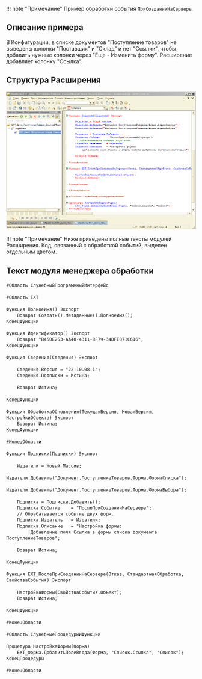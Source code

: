 !!! note "Примечание"
    Пример обработки события `ПриСозданииНаСервере`.

## Описание примера

В Конфигурации, в списке документов "Поступление товаров" не выведены колонки "Поставщик" и "Склад" и нет "Ссылки", чтобы добавить нужные колонки через "Еще - Изменить форму". Расширение добавляет колонку "Ссылка".

## Структура Расширения

![Screenshot](../../img/%D0%A1%D1%81%D1%8B%D0%BB%D0%BA%D0%B0%20%D0%B2%20%D1%84%D0%BE%D1%80%D0%BC%D0%B5%20%D1%81%D0%BF%D0%B8%D1%81%D0%BA%D0%B0%20%D0%B2%20%D0%9A%D0%BE%D0%BD%D1%84%D0%B8%D0%B3%D1%83%D1%80%D0%B0%D1%82%D0%BE%D1%80%D0%B5.png)

!!! note "Примечание"
    Ниже приведены полные тексты модулей Расширения. Код, связанный с обработкой событий, выделен отдельным цветом.

## Текст модуля менеджера обработки

``` hl_lines="16 28-50" linenums="1"
#Область СлужебныйПрограммныйИнтерфейс

#Область ЕХТ

Функция ПолноеИмя() Экспорт
	Возврат Создать().Метаданные().ПолноеИмя();
КонецФункции

Функция Идентификатор() Экспорт
	Возврат "B450E253-AA40-4311-8F79-34DFE071C616";
КонецФункции

Функция Сведения(Сведения) Экспорт
	
	Сведения.Версия	= "22.10.08.1";
	Сведения.Подписки = Истина;
	
	Возврат Истина;
	
КонецФункции	

Функция ОбработкаОбновления(ТекущаяВерсия, НоваяВерсия, НастройкиОбъекта) Экспорт 
	Возврат Истина;
КонецФункции

#КонецОбласти

Функция Подписки(Подписки) Экспорт
	
	Издатели = Новый Массив;
	Издатели.Добавить("Документ.ПоступлениеТоваров.Форма.ФормаСписка");
	Издатели.Добавить("Документ.ПоступлениеТоваров.Форма.ФормаВыбора");
	
	Подписка = Подписки.Добавить();
	Подписка.Событие 	= "ПослеПриСозданииНаСервере";
	// Обрабатывается событие двух форм.
	Подписка.Издатель 	= Издатели;
	Подписка.Описание	= "Настройка формы: 
		|Добавление поля Ссылка в формы списка документа ПоступлениеТоваров";
	
	Возврат Истина;
	
КонецФункции

Функция ЕХТ_ПослеПриСозданииНаСервере(Отказ, СтандартнаяОбработка, СвойстваСобытия) Экспорт
	
	НастройкаФормы(СвойстваСобытия.Объект);
	Возврат Истина;
	
КонецФункции

#КонецОбласти

#Область СлужебныеПроцедурыИФункции

Процедура НастройкаФормы(Форма)
	ЕХТ_Форма.ДобавитьПолеВвода(Форма, "Список.Ссылка", "Список");
КонецПроцедуры

#КонецОбласти
```

